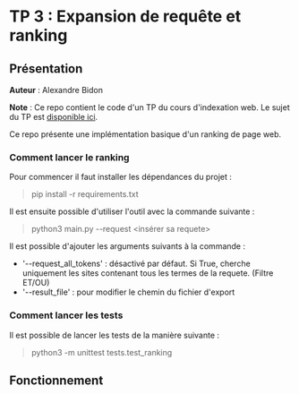 # TP 3 : Expansion de requête et ranking 

## Présentation
**Auteur** : Alexandre Bidon

**Note** : Ce repo contient le code d'un TP du cours d'indexation web. Le sujet du TP est [disponible ici](https://github.com/AlexandreBidon/tp_ranking/blob/master/docs/TP3.pdf).

Ce repo présente une implémentation basique d'un ranking de page web.

### Comment lancer le ranking

Pour commencer il faut installer les dépendances du projet :

> pip install -r requirements.txt

Il est ensuite possible d'utiliser l'outil avec la commande suivante :

> python3 main.py --request <insérer sa requete>

Il est possible d'ajouter les arguments suivants à la commande :

- '--request_all_tokens' : désactivé par défaut. Si True, cherche uniquement les sites contenant tous les termes de la requete. (Filtre ET/OU)
- '--result_file' : pour modifier le chemin du fichier d'export

### Comment lancer les tests

Il est possible de lancer les tests de la manière suivante :

> python3 -m unittest tests.test_ranking

## Fonctionnement

